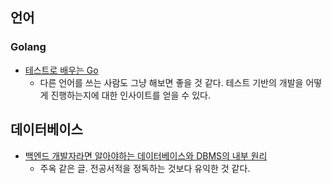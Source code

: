 ## 언어

### Golang

- [테스트로 배우는 Go](https://miryang.gitbook.io/learn-go-with-tests/go/pointers-and-errors)
	- 다른 언어를 쓰는 사람도 그냥 해보면 좋을 것 같다. 테스트 기반의 개발을 어떻게 진행하는지에 대한 인사이트를 얻을 수 있다. 

## 데이터베이스

- [백엔드 개발자라면 알아야하는 데이터베이스와 DBMS의 내부 원리](https://okky.kr/articles/1366098)
	- 주옥 같은 글. 전공서적을 정독하는 것보다 유익한 것 같다.